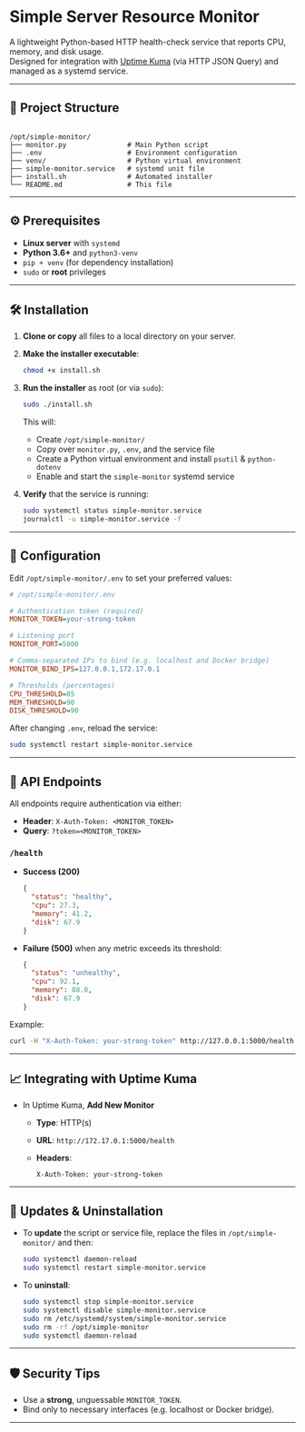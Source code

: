 # Simple Server Resource Monitor

A lightweight Python-based HTTP health-check service that reports CPU, memory, and disk usage.  
Designed for integration with [Uptime Kuma](https://github.com/louislam/uptime-kuma) (via HTTP JSON Query) and managed as a systemd service.

---

## 📂 Project Structure

```

/opt/simple-monitor/
├── monitor.py               # Main Python script
├── .env                     # Environment configuration
├── venv/                    # Python virtual environment
├── simple-monitor.service   # systemd unit file
├── install.sh               # Automated installer
└── README.md                # This file

```

---

## ⚙️ Prerequisites

- **Linux server** with `systemd`
- **Python 3.6+** and `python3-venv`
- `pip + venv` (for dependency installation)
- `sudo` or **root** privileges

---

## 🛠️ Installation

1. **Clone or copy** all files to a local directory on your server.
2. **Make the installer executable**:

   ```bash
   chmod +x install.sh
   ```

3. **Run the installer** as root (or via `sudo`):

   ```bash
   sudo ./install.sh
   ```

   This will:

   - Create `/opt/simple-monitor/`
   - Copy over `monitor.py`, `.env`, and the service file
   - Create a Python virtual environment and install `psutil` & `python-dotenv`
   - Enable and start the `simple-monitor` systemd service

4. **Verify** that the service is running:

   ```bash
   sudo systemctl status simple-monitor.service
   journalctl -u simple-monitor.service -f
   ```

---

## 🔧 Configuration

Edit `/opt/simple-monitor/.env` to set your preferred values:

```ini
# /opt/simple-monitor/.env

# Authentication token (required)
MONITOR_TOKEN=your-strong-token

# Listening port
MONITOR_PORT=5000

# Comma-separated IPs to bind (e.g. localhost and Docker bridge)
MONITOR_BIND_IPS=127.0.0.1,172.17.0.1

# Thresholds (percentages)
CPU_THRESHOLD=85
MEM_THRESHOLD=90
DISK_THRESHOLD=90
```

After changing `.env`, reload the service:

```bash
sudo systemctl restart simple-monitor.service
```

---

## 🚪 API Endpoints

All endpoints require authentication via either:

- **Header**: `X-Auth-Token: <MONITOR_TOKEN>`
- **Query**: `?token=<MONITOR_TOKEN>`

### `/health`

- **Success (200)**

  ```json
  {
    "status": "healthy",
    "cpu": 27.3,
    "memory": 41.2,
    "disk": 67.9
  }
  ```

- **Failure (500)** when any metric exceeds its threshold:

  ```json
  {
    "status": "unhealthy",
    "cpu": 92.1,
    "memory": 88.0,
    "disk": 67.9
  }
  ```

Example:

```bash
curl -H "X-Auth-Token: your-strong-token" http://127.0.0.1:5000/health
```

---

## 📈 Integrating with Uptime Kuma

- In Uptime Kuma, **Add New Monitor**

  - **Type**: HTTP(s)
  - **URL**: `http://172.17.0.1:5000/health`
  - **Headers**:

    ```
    X-Auth-Token: your-strong-token
    ```

---

## 🔄 Updates & Uninstallation

- To **update** the script or service file, replace the files in `/opt/simple-monitor/` and then:

  ```bash
  sudo systemctl daemon-reload
  sudo systemctl restart simple-monitor.service
  ```

- To **uninstall**:

  ```bash
  sudo systemctl stop simple-monitor.service
  sudo systemctl disable simple-monitor.service
  sudo rm /etc/systemd/system/simple-monitor.service
  sudo rm -rf /opt/simple-monitor
  sudo systemctl daemon-reload
  ```

---

## 🛡️ Security Tips

- Use a **strong**, unguessable `MONITOR_TOKEN`.
- Bind only to necessary interfaces (e.g. localhost or Docker bridge).

---
